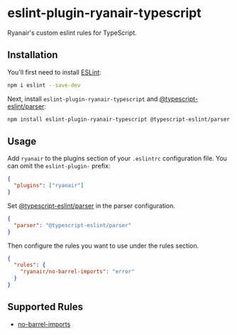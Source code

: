 # eslint-plugin-ryanair-typescript

Ryanair's custom eslint rules for TypeScript.

## Installation

You'll first need to install [ESLint](https://eslint.org/):

```sh
npm i eslint --save-dev
```

Next, install `eslint-plugin-ryanair-typescript` and [@typescript-eslint/parser](https://github.com/typescript-eslint/typescript-eslint):

```sh
npm install eslint-plugin-ryanair-typescript @typescript-eslint/parser --save-dev
```

## Usage

Add `ryanair` to the plugins section of your `.eslintrc` configuration file. You can omit the `eslint-plugin-` prefix:

```json
{
  "plugins": ["ryanair"]
}
```

Set [@typescript-eslint/parser](https://github.com/typescript-eslint/typescript-eslint) in the parser configuration.

```json
{
  "parser": "@typescript-eslint/parser"
}
```

Then configure the rules you want to use under the rules section.

```json
{
  "rules": {
    "ryanair/no-barrel-imports": "error"
  }
}
```

## Supported Rules

- [no-barrel-imports](./docs/rules/no-barrel-imports.md)
